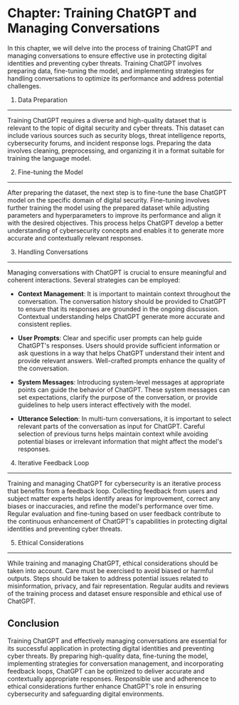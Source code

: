 Chapter: Training ChatGPT and Managing Conversations
====================================================

In this chapter, we will delve into the process of training ChatGPT and managing conversations to ensure effective use in protecting digital identities and preventing cyber threats. Training ChatGPT involves preparing data, fine-tuning the model, and implementing strategies for handling conversations to optimize its performance and address potential challenges.

1. Data Preparation
-------------------

Training ChatGPT requires a diverse and high-quality dataset that is relevant to the topic of digital security and cyber threats. This dataset can include various sources such as security blogs, threat intelligence reports, cybersecurity forums, and incident response logs. Preparing the data involves cleaning, preprocessing, and organizing it in a format suitable for training the language model.

2. Fine-tuning the Model
------------------------

After preparing the dataset, the next step is to fine-tune the base ChatGPT model on the specific domain of digital security. Fine-tuning involves further training the model using the prepared dataset while adjusting parameters and hyperparameters to improve its performance and align it with the desired objectives. This process helps ChatGPT develop a better understanding of cybersecurity concepts and enables it to generate more accurate and contextually relevant responses.

3. Handling Conversations
-------------------------

Managing conversations with ChatGPT is crucial to ensure meaningful and coherent interactions. Several strategies can be employed:

* **Context Management**: It is important to maintain context throughout the conversation. The conversation history should be provided to ChatGPT to ensure that its responses are grounded in the ongoing discussion. Contextual understanding helps ChatGPT generate more accurate and consistent replies.

* **User Prompts**: Clear and specific user prompts can help guide ChatGPT's responses. Users should provide sufficient information or ask questions in a way that helps ChatGPT understand their intent and provide relevant answers. Well-crafted prompts enhance the quality of the conversation.

* **System Messages**: Introducing system-level messages at appropriate points can guide the behavior of ChatGPT. These system messages can set expectations, clarify the purpose of the conversation, or provide guidelines to help users interact effectively with the model.

* **Utterance Selection**: In multi-turn conversations, it is important to select relevant parts of the conversation as input for ChatGPT. Careful selection of previous turns helps maintain context while avoiding potential biases or irrelevant information that might affect the model's responses.

4. Iterative Feedback Loop
--------------------------

Training and managing ChatGPT for cybersecurity is an iterative process that benefits from a feedback loop. Collecting feedback from users and subject matter experts helps identify areas for improvement, correct any biases or inaccuracies, and refine the model's performance over time. Regular evaluation and fine-tuning based on user feedback contribute to the continuous enhancement of ChatGPT's capabilities in protecting digital identities and preventing cyber threats.

5. Ethical Considerations
-------------------------

While training and managing ChatGPT, ethical considerations should be taken into account. Care must be exercised to avoid biased or harmful outputs. Steps should be taken to address potential issues related to misinformation, privacy, and fair representation. Regular audits and reviews of the training process and dataset ensure responsible and ethical use of ChatGPT.

Conclusion
----------

Training ChatGPT and effectively managing conversations are essential for its successful application in protecting digital identities and preventing cyber threats. By preparing high-quality data, fine-tuning the model, implementing strategies for conversation management, and incorporating feedback loops, ChatGPT can be optimized to deliver accurate and contextually appropriate responses. Responsible use and adherence to ethical considerations further enhance ChatGPT's role in ensuring cybersecurity and safeguarding digital environments.
